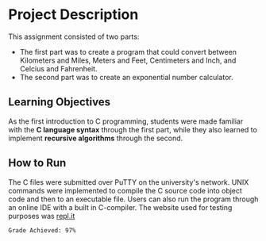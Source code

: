 # Project Description
This assignment consisted of two parts:
* The first part was to create a program that could convert between Kilometers and Miles, Meters and Feet, Centimeters and Inch, and Celcius and Fahrenheit.
* The second part was to create an exponential number calculator.

## Learning Objectives
As the first introduction to C programming, students were made familiar with the **C language syntax** through the first part, while they also learned to implement **recursive algorithms** through the second.

## How to Run
The C files were submitted over PuTTY on the university's network. UNIX commands were implemented to compile the C source code into object code and then to an executable file.
Users can also run the program through an online IDE with a built in C-compiler. The website used for testing purposes was [repl.it](https://repl.it/)

```
Grade Achieved: 97%
```
